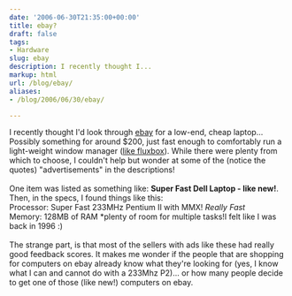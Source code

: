 ```yaml
---
date: '2006-06-30T21:35:00+00:00'
title: ebay?
draft: false
tags:
- Hardware
slug: ebay
description: I recently thought I...
markup: html
url: /blog/ebay/
aliases:
- /blog/2006/06/30/ebay/

---
```


I recently thought I'd look through <a href="http://ebay.com">ebay</a> for a low-end, cheap laptop... Possibly something for around $200, just fast enough to comfortably run a light-weight window manager (<a href="http://fluxbox.org/">like fluxbox</a>).  While there were plenty from which to choose, I couldn't help but wonder at some of the (notice the quotes) &quot;advertisements&quot; in the descriptions!<br /><br />One item was listed as something like: <strong>Super Fast Dell Laptop - like new!</strong>. Then, in the specs, I found things like this:<br />Processor: Super Fast 233MHz Pentium II with MMX! *Really Fast*<br />Memory: 128MB of RAM *plenty of room for multiple tasks!I felt like I was back in 1996 :)<br /><br />The strange part, is that most of the sellers with ads like these had really good feedback scores.  It makes me wonder if the people that are shopping for computers on ebay already know what they're looking for (yes, I know what I can and cannot do with a 233Mhz P2)... or how many people decide to get one of those (like new!) computers on ebay.<div class="blogger-post-footer"><img width='1' height='1' src='https://blogger.googleusercontent.com/tracker/4123748873183487963-458228639285652565?l=bradmontgomery.blogspot.com' alt='' /></div>